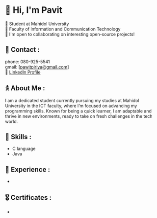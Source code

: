 # 👋 Hi, I'm Pavit
🔹 Student at Mahidol University                                        
🔹 Faculty of Information and Communication Technology   
🔹 I'm open to collaborating on interesting open-source projects!

  
## 📧 Contact : 
phone: 080-925-5541  
gmail: [pawitpiriya@gmail.com]              
🔗 [LinkedIn Profile](https://www.linkedin.com/in/pavitpiriya/)                      


## 𖠋 About Me : 
I am a dedicated student currently pursuing my studies at
Mahidol University in the ICT faculty, where I’m focused on
advancing my programming skills. Known for being a quick
learner, I am adaptable and thrive in new environments, ready to
take on fresh challenges in the tech world.         
## 🔧 Skills :
- C language
- Java


## 💼 Experience :
-

## 🎖️ Certificates :
-

